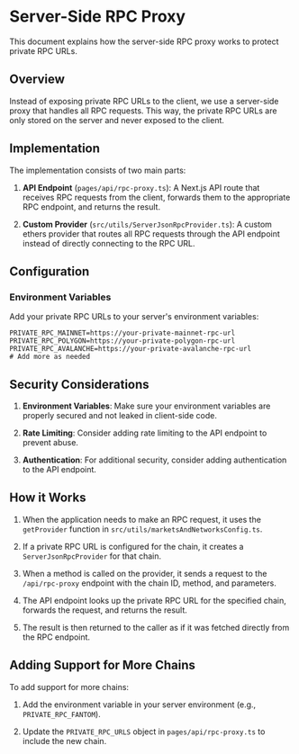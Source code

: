 # Server-Side RPC Proxy

This document explains how the server-side RPC proxy works to protect private RPC URLs.

## Overview

Instead of exposing private RPC URLs to the client, we use a server-side proxy that handles all RPC requests. This way, the private RPC URLs are only stored on the server and never exposed to the client.

## Implementation

The implementation consists of two main parts:

1. **API Endpoint** (`pages/api/rpc-proxy.ts`): A Next.js API route that receives RPC requests from the client, forwards them to the appropriate RPC endpoint, and returns the result.

2. **Custom Provider** (`src/utils/ServerJsonRpcProvider.ts`): A custom ethers provider that routes all RPC requests through the API endpoint instead of directly connecting to the RPC URL.

## Configuration

### Environment Variables

Add your private RPC URLs to your server's environment variables:

```env
PRIVATE_RPC_MAINNET=https://your-private-mainnet-rpc-url
PRIVATE_RPC_POLYGON=https://your-private-polygon-rpc-url
PRIVATE_RPC_AVALANCHE=https://your-private-avalanche-rpc-url
# Add more as needed
```

## Security Considerations

1. **Environment Variables**: Make sure your environment variables are properly secured and not leaked in client-side code.

2. **Rate Limiting**: Consider adding rate limiting to the API endpoint to prevent abuse.

3. **Authentication**: For additional security, consider adding authentication to the API endpoint.

## How it Works

1. When the application needs to make an RPC request, it uses the `getProvider` function in `src/utils/marketsAndNetworksConfig.ts`.

2. If a private RPC URL is configured for the chain, it creates a `ServerJsonRpcProvider` for that chain.

3. When a method is called on the provider, it sends a request to the `/api/rpc-proxy` endpoint with the chain ID, method, and parameters.

4. The API endpoint looks up the private RPC URL for the specified chain, forwards the request, and returns the result.

5. The result is then returned to the caller as if it was fetched directly from the RPC endpoint.

## Adding Support for More Chains

To add support for more chains:

1. Add the environment variable in your server environment (e.g., `PRIVATE_RPC_FANTOM`).

2. Update the `PRIVATE_RPC_URLS` object in `pages/api/rpc-proxy.ts` to include the new chain. 